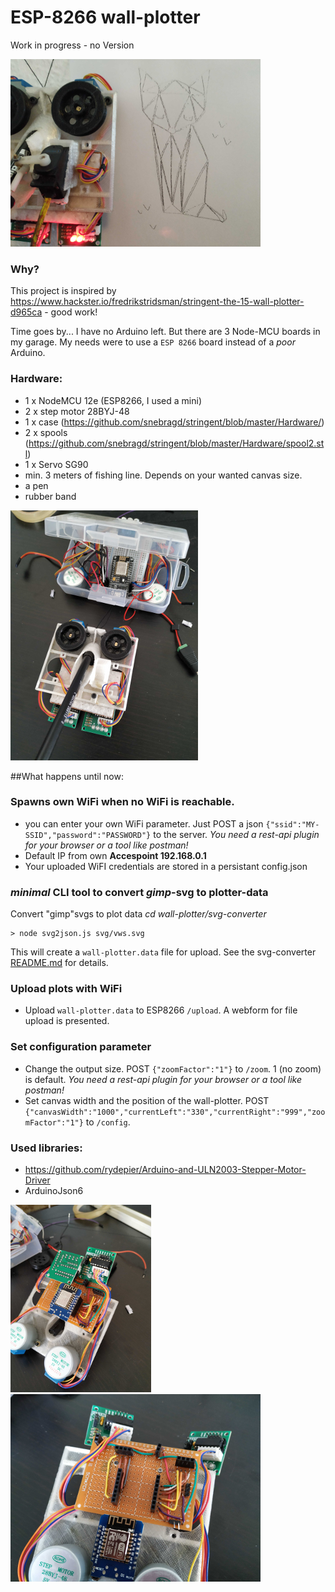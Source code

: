 # ESP-8266 wall-plotter
Work in progress - no Version

![wall-plotter after work](assets/wall-plotter-cat.png "ESP-8266 wall-plotter")

### Why?
This project is inspired by https://www.hackster.io/fredrikstridsman/stringent-the-15-wall-plotter-d965ca - good work!

Time goes by... I have no Arduino left. But there are 3 Node-MCU boards in my garage.
My needs were to use a `ESP 8266` board instead of a *poor* Arduino.


### Hardware:
- 1 x NodeMCU 12e (ESP8266, I used a mini)
- 2 x step motor 28BYJ-48
- 1 x case (https://github.com/snebragd/stringent/blob/master/Hardware/)
- 2 x spools (https://github.com/snebragd/stringent/blob/master/Hardware/spool2.stl)
- 1 x Servo SG90
- min. 3 meters of fishing line. Depends on your wanted canvas size.
- a pen
- rubber band

![wall-plotter after work](assets/wall-plotter-prototype.png "Protptype")


##What happens until now:

### Spawns own WiFi when no WiFi is reachable. 
 - you can enter your own WiFi parameter. Just POST a json ``` {"ssid":"MY-SSID","password":"PASSWORD"} ``` to the server.
 *You need a rest-api plugin for your browser or a tool like postman!*
 - Default IP from own **Accespoint 192.168.0.1**
 - Your uploaded WiFI credentials are stored in a persistant config.json

### *minimal* CLI tool to convert *gimp*-svg to plotter-data
Convert "gimp"svgs to plot data 
 *cd wall-plotter/svg-converter*
 
 ```
 > node svg2json.js svg/vws.svg
```

This will create a `wall-plotter.data` file for upload.
See the svg-converter [README.md](svg-converter/README.md) for details.


### Upload plots with WiFi 
 - Upload `wall-plotter.data` to ESP8266 `/upload`. A webform for file upload is presented.

### Set configuration parameter
- Change the output size. POST ``` {"zoomFactor":"1"} ``` to `/zoom`. 1 (no zoom) is default. 
 *You need a rest-api plugin for your browser or a tool like postman!*
- Set canvas width and the position of the wall-plotter. POST ```{"canvasWidth":"1000","currentLeft":"330","currentRight":"999","zoomFactor":"1"}``` to `/config`.
 
### Used libraries:
- https://github.com/rydepier/Arduino-and-ULN2003-Stepper-Motor-Driver
- ArduinoJson6

![wall-plotter after work](assets/wall-plotter-board.png "Board")
![wall-plotter after work](assets/wall-plotter-board2.png "Sockets for ESP-8266 and stepper-driver.")
